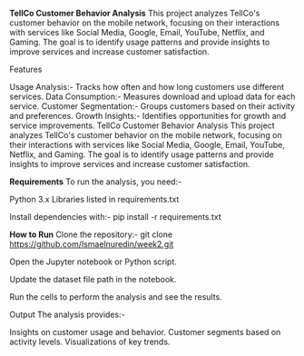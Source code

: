   **TellCo Customer Behavior Analysis**
This project analyzes TellCo's customer behavior on the mobile network, focusing on their interactions with services like Social Media, Google, Email, YouTube, Netflix, and Gaming. The goal is to identify usage patterns and provide insights to improve services and increase customer satisfaction.

Features

Usage Analysis:- Tracks how often and how long customers use different services.
Data Consumption:- Measures download and upload data for each service.
Customer Segmentation:- Groups customers based on their activity and preferences.
Growth Insights:- Identifies opportunities for growth and service improvements.
TellCo Customer Behavior Analysis
This project analyzes TellCo's customer behavior on the mobile network, focusing on their interactions with services like Social Media, Google, Email, YouTube, Netflix, and Gaming. The goal is to identify usage patterns and provide insights to improve services and increase customer satisfaction.


**Requirements**
To run the analysis, you need:-

Python 3.x
Libraries listed in requirements.txt

Install dependencies with:-
pip install -r requirements.txt

**How to Run**
Clone the repository:-
git clone https://github.com/Ismaelnuredin/week2.git


Open the Jupyter notebook or Python script.

Update the dataset file path in the notebook.

Run the cells to perform the analysis and see the results.

Output
The analysis provides:-

Insights on customer usage and behavior.
Customer segments based on activity levels.
Visualizations of key trends.

